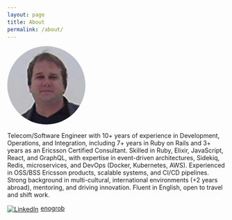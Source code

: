 ```yaml
---
layout: page
title: About
permalink: /about/
---
```


<img src="/assets/images/enogrob.png" style="border-radius: 50%;" alt="My Photo">

Telecom/Software Engineer with 10+ years of experience in Development, Operations, and Integration, including 7+ years in Ruby on Rails and 3+ years as an Ericsson Certified Consultant. Skilled in Ruby, Elixir, JavaScript, React, and GraphQL, with expertise in event-driven architectures, Sidekiq, Redis, microservices, and DevOps (Docker, Kubernetes, AWS). Experienced in OSS/BSS Ericsson products, scalable systems, and CI/CD pipelines. Strong background in multi-cultural, international environments (+2 years abroad), mentoring, and driving innovation. Fluent in English, open to travel and shift work.

<a href="https://linkedin.com/in/enogrob" target="_blank" rel="noopener">
  <img src="/assets/images/linkedin.ico" alt="LinkedIn" style="vertical-align: middle; width: 20px; margin-right: 5px;">enogrob
</a>

